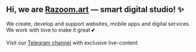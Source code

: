 ## Hi, we are [Razoom.art](https://razoomart.ru) — smart digital studio! ✨

We create, develop and support websites, mobile apps and digital services.<br>We work with love to make it great 💕
<br><br>
Visit our [Telegram channel](https://t.me/razoom_art) with exclusive live-content
